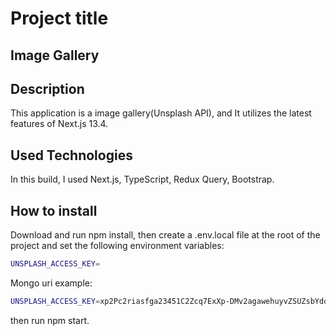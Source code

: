 # Project title

## Image Gallery

## Description

This application is a  image gallery(Unsplash API), and It utilizes the latest features of Next.js 13.4.

## Used Technologies

In this build, I used Next.js, TypeScript, Redux Query, Bootstrap.

## How to install

Download and run npm install, then create a .env.local file at the root of the project and set the following environment variables:

```bash
UNSPLASH_ACCESS_KEY=
```

Mongo uri example:

```bash
UNSPLASH_ACCESS_KEY=xp2Pc2riasfga23451C2Zcq7ExXp-DMv2agawehuyvZSUZsbYdoxagweg239NFDAdtU)

```

then run npm start.
